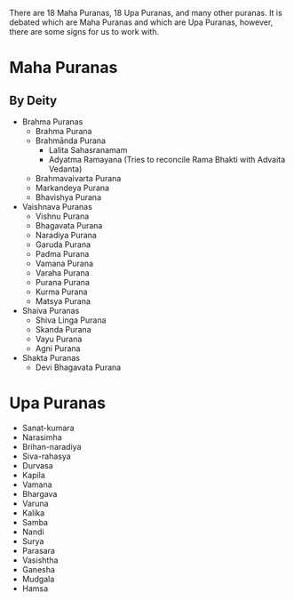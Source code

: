 There are 18 Maha Puranas, 18 Upa Puranas, and many other puranas.
It is debated which are Maha Puranas and which are Upa Puranas, however, there are some signs for us to work with.
# Maha Puranas
## By Deity
- Brahma Puranas
	- Brahma Purana
	- Brahmānda Purana
		- Lalita Sahasranamam
		- Adyatma Ramayana (Tries to reconcile Rama Bhakti with Advaita Vedanta)
	- Brahmavaivarta Purana
	- Markandeya Purana
	- Bhavishya Purana
- Vaishnava Puranas
	- Vishnu Purana
	- Bhagavata Purana
	- Naradiya Purana
	- Garuda Purana
	- Padma Purana
	- Vamana Purana
	- Varaha Purana
	- Purana Purana
	- Kurma Purana
	- Matsya Purana
- Shaiva Puranas
	- Shiva Linga Purana
	- Skanda Purana
	- Vayu Purana
	- Agni Purana
- Shakta Puranas
	- Devi Bhagavata Purana
# Upa Puranas
- Sanat-kumara
- Narasimha
- Brihan-naradiya
- Siva-rahasya
- Durvasa
- Kapila
- Vamana
- Bhargava
- Varuna
- Kalika
- Samba
- Nandi
- Surya
- Parasara
- Vasishtha
- Ganesha
- Mudgala
- Hamsa